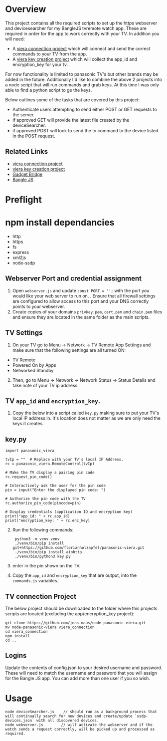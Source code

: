 # Overview
This project contains all the required scripts to set up the https webserver and devicesearcher for my BangleJS tvremote watch app. These are required in order for the app to work correctly with your TV. 
In addition you will need:
* A [viera connection project](https://github.com/jens-maus/node-panasonic-viera) which will connect and send the correct commands to your TV from the app.
* A [viera key creation project](https://github.com/florianholzapfel/panasonic-viera) which will collect the app_id and encryption_key for your tv.

For now functionality is limited to panasonic TV's but other brands may be added in the future. Additionally I'd like to combine the above 2 projects into a node script that will run commands and grab keys. At this time I was only able to find a python script to ge the keys. 

Below outlines some of the tasks that are covered by this project:
* Authenticate users attempting to send either POST or GET requests to the server.
* if approved GET will provide the latest file created by the deviceSearcher.
* if approved POST will look to send the tv command to the device listed in the POST request.


## Related Links

* [viera connection project](https://github.com/jens-maus/node-panasonic-viera)
* [viera key creation project](https://github.com/florianholzapfel/panasonic-viera)
* [Gadget Bridge](https://www.espruino.com/Gadgetbridge)
* [Bangle JS](https://www.espruino.com/Reference#software)


# Preflight
# npm install dependancies
* http
* https
* fs
* express
* xml2js
* node-ssdp

## Webserver Port and credential assignment
1. Open `webserver.js` and update `const PORT = '';` with the port you would like your web server to run on.
. Ensure that all firewall settings are configured to allow access to this port and your DNS correctly points to your webserver.
2. Create copies of your domains `privkey.pem`, `cert.pem` and `chain.pem` files and ensure they are located in the same folder as the main scripts.

## TV Settings
1. On your TV go to Menu -> Network -> TV Remote App Settings and make sure that the following settings are all turned ON:
* TV Remote
* Powered On by Apps
* Networked Standby
2. Then, go to Menu -> Network -> Network Status -> Status Details and take note of your TV ip address.

## TV `app_id` and `encryption_key`.
1. Copy the below into a script called `key.py` making sure to put your TV's local IP address in. It's location does not matter as we are only need the keys it creates.

## key.py
    import panasonic_viera

    tvIp = ""  # Replace with your TV's local IP Address.
    rc = panasonic_viera.RemoteControl(tvIp)

    # Make the TV display a pairing pin code
    rc.request_pin_code()

    # Interactively ask the user for the pin code
    pin = input("Enter the displayed pin code: ")

    # Authorize the pin code with the TV
    rc.authorize_pin_code(pincode=pin)

    # Display credentials (application ID and encryption key)
    print("app_id: " + rc.app_id)
    print("encryption_key: " + rc.enc_key)

2. Run the following commands:
   
        python3 -m venv venv
        ./venv/bin/pip install git+https://github.com/florianholzapfel/panasonic-viera.git
        ./venv/bin/pip install aiohttp
        ./venv/bin/python3 key.py

4. enter in the pin shown on the TV.
5. Copy the `app_id` and `encryption_key` that are output, into the `commands.js` variables.

## TV connection Project
The below project should be downloaded to the folder where this projects scripts are located (excluding the app/encryption_key project):

    git clone https://github.com/jens-maus/node-panasonic-viera.git
    mv node-panasonic-viera viera_connection
    cd viera_connection
    npm install
    cd ..

## Logins 
Update the contents of config.json to your desired username and password. These will need to match the username and password that you will assign for the Bangle JS app. You can add more than one user if you so wish.


# Usage
    node deviceSearcher.js    // should run as a background process that will continually search for new devices and create/update `ssdp-devices.json` with all discovered devices.
    node webserver.js        // will activate the webserver and if the watch sends a request correctly, will be picked up and processed as required.
